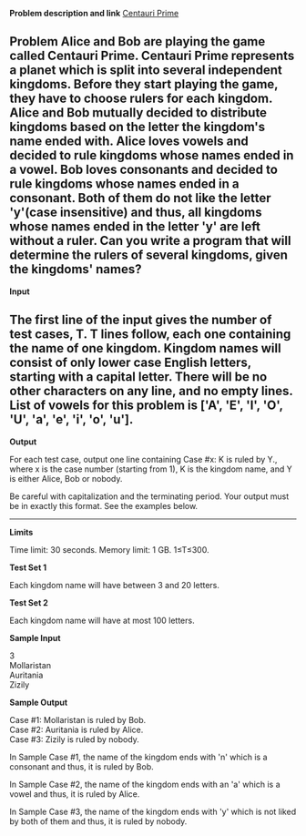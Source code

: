 **Problem description and link**
[Centauri Prime](https://codingcompetitions.withgoogle.com/kickstart/round/00000000008f4332/0000000000941ec5)

**Problem**
Alice and Bob are playing the game called Centauri Prime. Centauri Prime represents a planet which is split into several independent kingdoms. Before they start playing the game, they have to choose rulers for each kingdom. Alice and Bob mutually decided to distribute kingdoms based on the letter the kingdom's name ended with. Alice loves vowels and decided to rule kingdoms whose names ended in a vowel. Bob loves consonants and decided to rule kingdoms whose names ended in a consonant. Both of them do not like the letter 'y'(case insensitive) and thus, all kingdoms whose names ended in the letter 'y' are left without a ruler. Can you write a program that will determine the rulers of several kingdoms, given the kingdoms' names?
----------------------------
**Input**

The first line of the input gives the number of test cases, T. T lines follow, each one containing the name of one kingdom. Kingdom names will consist of only lower case English letters, starting with a capital letter. There will be no other characters on any line, and no empty lines.
List of vowels for this problem is ['A', 'E', 'I', 'O', 'U', 'a', 'e', 'i', 'o', 'u'].
---------------------
**Output**

For each test case, output one line containing Case #x: K is ruled by Y., where x is the case number (starting from 1), K is the kingdom name, and Y is either Alice, Bob or nobody.

Be careful with capitalization and the terminating period. Your output must be in exactly this format. See the examples below.

-------------------------------

**Limits**

Time limit: 30 seconds.
Memory limit: 1 GB.
1≤T≤300.

**Test Set 1**

Each kingdom name will have between 3 and 20 letters.

**Test Set 2**

Each kingdom name will have at most 100 letters.

**Sample Input**

3<br>
Mollaristan<br>
Auritania<br>
Zizily<br>

**Sample Output**

Case #1: Mollaristan is ruled by Bob. <br>
Case #2: Auritania is ruled by Alice. <br>
Case #3: Zizily is ruled by nobody. <br>

In Sample Case #1, the name of the kingdom ends with 'n' which is a consonant and thus, it is ruled by Bob.

In Sample Case #2, the name of the kingdom ends with an 'a' which is a vowel and thus, it is ruled by Alice.

In Sample Case #3, the name of the kingdom ends with 'y' which is not liked by both of them and thus, it is ruled by nobody.



